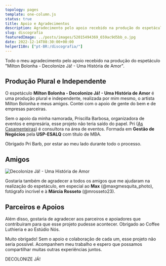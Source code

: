 ```yaml
---
topology: pages
template: one-column.js
status: true
title: Apoio e Agradecimentos
description: Agradecimento pelo apoio recebido na produção do espetáculo "Milton Bolonha - Decolonize Já! - Uma História de Amor".
slug: discografia
featuredImage: ../posts/images/52015494369_659ac9d5bb_o.jpg
date: 2022-12-14T08:30:00+00:00
helperI18n: ["pt-BR:/discografia/"]
---
```


Todo o meu agradecimento pelo apoio recebido na produção do espetáculo "Milton Bolonha - Decolonize Já! - Uma História de Amor".

## Produção Plural e Independente

O espetáculo **Milton Bolonha - Decolonize Já! - Uma História de Amor** é uma produção plural e independente, realizada por mim mesmo, o artista Milton Bolonha e meus amigos. Contei com o apoio de gente do bem e de empresas parceiras.

Sem o apoio da minha namorada, Priscilla Barbosa, organizadora de eventos e empresária, esse projeto não teria saído do papel. Pri ([As Casamenteiras](https://ascasamenteiras.com.br)) é consultora na área de eventos. Formada em **Gestão de Negócios** pela **USP-ESALQ** com título de MBA.

Obrigado Pri Barb, por estar ao meu lado durante todo o processo.

## Amigos

![Decolonize Já! - Uma História de Amor](./images/dj-mb-2023.png)

Gostaria também de agradecer a todos os amigos que me ajudaram na realização do espetáculo, em especial ao **Max** (@maxgmesquita_photo), fotógrafo incrível e à **Márcia Rosseto** (@mrosseto23).

## Parceiros e Apoios

Além disso, gostaria de agradecer aos parceiros e apoiadores que contribuíram para que esse projeto pudesse acontecer. Obrigado ao Coffee Luthieria e ao Estúdio Nós.

Muito obrigado! Sem o apoio e colaboração de cada um, esse projeto não seria possível. Acompanhem meu trabalho e espero que possamos compartilhar muitas outras experiências juntos.

DECOLONIZE JÁ!
